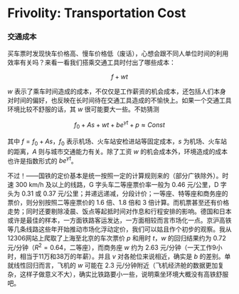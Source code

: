 # Frivolity: Transportation Cost

### 交通成本

买车票时发现快车价格高、慢车价格低（废话），心想会跟不同人单位时间的利用效率有关吗？来看一看我们搭乘交通工具时付出了哪些成本：

$$
f + w t
$$

$w$ 表示了乘车时间造成的成本，不仅仅是工作薪资的机会成本，还包括人们本身对时间的偏好，也反映在长时间待在交通工具造成的不愉快上。如果一个交通工具环境比较不舒服的话，其 $w$ 很可能要大一些。不妨猜测

$$
f_0 + As + wt + be^{\gamma t} + p \approx Const
$$

其中 $f= f_0 +As$，$f_0$ 表示机场、火车站安检进站等固定成本，$s$ 为机场、火车站的距离，$A$ 则与城市交通能力有关。除了工资 $w$ 的机会成本外，环境造成的成本也许是指数形式的 $be^{\gamma t}$。 

不过！——国铁的定价基本是统一按照一定的计算规则来的（部分广铁除外）。时速 300 km/h 及以上的线路，G 字头车二等座票价率一般为 0.46 元/公里，D 字头为 0.31 或 0.37 元/公里；并递远递减，分段计价；一等座、特等座和商务座的票价，则分别按照二等座票价的 1.6 倍、1.8 倍和 3 倍计算。而机票甚至还有价格走势；同时还要剔除凌晨、饭点等起抵时间对作息和行程安排的影响。德国和日本或许是最佳的样本，一方面铁路客运发达，一方面相较而言市场化一点。京沪高铁等几条线路这些年开始推动市场化浮动定价，我们可以姑且作个初步的观察。我从12306网站上爬取了上海至北京的车次票价 $p$ 和用时 $t$，$w$ 的回归结果约为 0.72 元/分钟（$R^2 = 0.64$，二等座），而商务座 $w$ 约为 2.63 元/分钟（一天工作9小时，相当于11万和38万的年薪）。并且 $v$ 对各舱位来说相近，确实是 $b$ 的差别。单就线性回归而言，飞机的 $w$ 可能在 2.3 元/分钟附近（飞机经济舱的数据更加复杂，这样子做意义不大），确实比铁路要小一些，说明乘坐环境大概没有高铁舒服吧。
